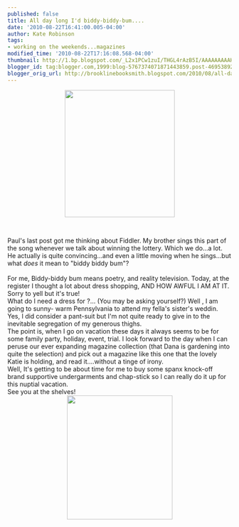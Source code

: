 ```yaml
---
published: false
title: All day long I'd biddy-biddy-bum....
date: '2010-08-22T16:41:00.005-04:00'
author: Kate Robinson
tags:
- working on the weekends...magazines
modified_time: '2010-08-22T17:16:08.568-04:00'
thumbnail: http://1.bp.blogspot.com/_L2x1PCw1zuI/THGL4rAzB5I/AAAAAAAAAHo/AtepkekpSPg/s72-c/fiddler.bmp
blogger_id: tag:blogger.com,1999:blog-5767374071871443859.post-4695389279085696594
blogger_orig_url: http://brooklinebooksmith.blogspot.com/2010/08/all-day-long-id-biddy-biddy-bum.html
---
```


<div><a href="http://1.bp.blogspot.com/_L2x1PCw1zuI/THGL4rAzB5I/AAAAAAAAAHo/AtepkekpSPg/s1600/fiddler.bmp"><img style="TEXT-ALIGN: center; MARGIN: 0px auto 10px; WIDTH: 247px; DISPLAY: block; HEIGHT: 286px; CURSOR: hand" id="BLOGGER_PHOTO_ID_5508337624985831314" border="0" alt="" src="http://1.bp.blogspot.com/_L2x1PCw1zuI/THGL4rAzB5I/AAAAAAAAAHo/AtepkekpSPg/s400/fiddler.bmp" /></a> </div><br /><br /><div>            Paul's last post got me thinking about Fiddler. My brother sings this part of the song whenever we talk about winning the lottery. Which we do...a lot. He actually is quite convincing...and even a little moving when he sings...but what <em>does</em> it mean to "biddy biddy bum"? </div><br /><div>            For me, Biddy-biddy bum means poetry, and reality television. Today, at the register I thought a lot about dress shopping, AND HOW AWFUL I AM AT IT. Sorry to yell but it's true!</div><div> </div><div> </div><div>          What do I need a dress for ?... (You may be asking yourself?) Well , I am going to sunny- warm Pennsylvania to attend my fella's sister's weddin. Yes, I did consider a pant-suit but I'm not quite ready to give in to the inevitable segregation of my generous thighs. </div><div> </div><div> </div><div>                The point is, when I go on vacation these days it always seems to be for some family party, holiday, event, trial. I look forward to the day when I can peruse our ever expanding magazine collection (that Dana is gardening into quite the  selection) and pick out a magazine like this one that the lovely Katie is holding, and read it....without a tinge of irony.</div><div> </div><div> </div><div>Well, It's getting to be about time for me to buy some spanx knock-off brand supportive undergarments and chap-stick so I can really do it up for this nuptial vacation.</div><div> </div><div>See you at the shelves!</div><div> </div><div> </div><div> </div><div><img style="TEXT-ALIGN: center; MARGIN: 0px auto 10px; WIDTH: 237px; DISPLAY: block; HEIGHT: 279px; CURSOR: hand" id="BLOGGER_PHOTO_ID_5508341245115530130" border="0" alt="" src="http://3.bp.blogspot.com/_L2x1PCw1zuI/THGPLZC-e5I/AAAAAAAAAHw/W985mT_b9nA/s400/affluent.bmp" /></div>